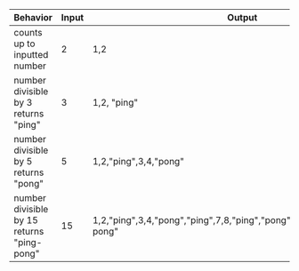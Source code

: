 | Behavior                                   | Input | Output                                                                     |
|--------------------------------------------|-------|----------------------------------------------------------------------------|
| counts up to inputted number               | 2     | 1,2                                                                        |
| number divisible by 3 returns "ping"       | 3     | 1,2, "ping"                                                                |
| number divisible by 5 returns "pong"       | 5     | 1,2,"ping",3,4,"pong"                                                      |
| number divisible by 15 returns "ping-pong" | 15    | 1,2,"ping",3,4,"pong","ping",7,8,"ping","pong",11,"ping",13,14,"ping-pong" |
